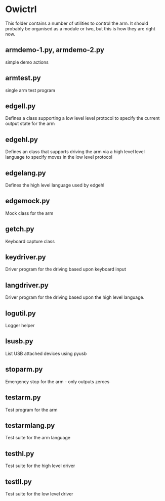 # Owictrl
This folder contains a number of utilities to control the arm.
It should probably be organised as a module or two, but this is how they are right now.

## armdemo-1.py, armdemo-2.py
simple demo actions

## armtest.py
single arm test program

## edgell.py
Defines a class supporting a low level level protocol to specify the current output state for the arm 

## edgehl.py
Defines an class that supports driving the arm via a high level level language to specify moves in the low level protocol 

## edgelang.py
Defines the high level language used by  edgehl

## edgemock.py
Mock class for the arm

## getch.py
Keyboard capture class

## keydriver.py
Driver program for the driving based upon keyboard input  

## langdriver.py
Driver program for the driving based upon the high level language.

## logutil.py
Logger helper

## lsusb.py
List USB attached devices using pyusb

## stoparm.py
Emergency stop for the arm - only outputs zeroes

## testarm.py
Test program for the arm 

## testarmlang.py
Test suite for the arm language

## testhl.py
Test suite for the high level driver

## testll.py
Test suite for the low level driver
